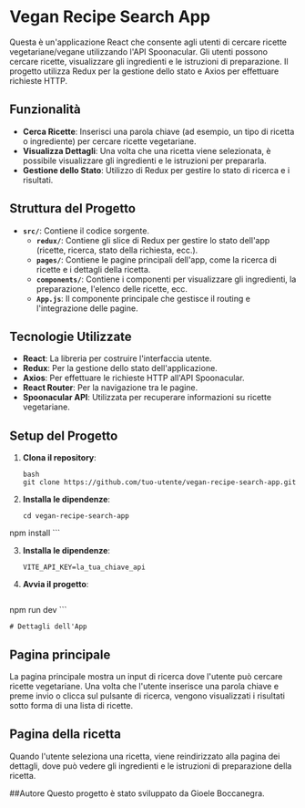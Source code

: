 # Vegan Recipe Search App

Questa è un'applicazione React che consente agli utenti di cercare ricette vegetariane/vegane utilizzando l'API Spoonacular. Gli utenti possono cercare ricette, visualizzare gli ingredienti e le istruzioni di preparazione. Il progetto utilizza Redux per la gestione dello stato e Axios per effettuare richieste HTTP.

## Funzionalità

- **Cerca Ricette**: Inserisci una parola chiave (ad esempio, un tipo di ricetta o ingrediente) per cercare ricette vegetariane.
- **Visualizza Dettagli**: Una volta che una ricetta viene selezionata, è possibile visualizzare gli ingredienti e le istruzioni per prepararla.
- **Gestione dello Stato**: Utilizzo di Redux per gestire lo stato di ricerca e i risultati.

## Struttura del Progetto

- **`src/`**: Contiene il codice sorgente.
  - **`redux/`**: Contiene gli slice di Redux per gestire lo stato dell'app (ricette, ricerca, stato della richiesta, ecc.).
  - **`pages/`**: Contiene le pagine principali dell'app, come la ricerca di ricette e i dettagli della ricetta.
  - **`components/`**: Contiene i componenti per visualizzare gli ingredienti, la preparazione, l'elenco delle ricette, ecc.
  - **`App.js`**: Il componente principale che gestisce il routing e l'integrazione delle pagine.

## Tecnologie Utilizzate

- **React**: La libreria per costruire l'interfaccia utente.
- **Redux**: Per la gestione dello stato dell'applicazione.
- **Axios**: Per effettuare le richieste HTTP all'API Spoonacular.
- **React Router**: Per la navigazione tra le pagine.
- **Spoonacular API**: Utilizzata per recuperare informazioni su ricette vegetariane.

## Setup del Progetto

1. **Clona il repository**:
   ```
   bash
   git clone https://github.com/tuo-utente/vegan-recipe-search-app.git
    ```

2. **Installa le dipendenze**:
   ```
   cd vegan-recipe-search-app
npm install
    ```

3. **Installa le dipendenze**:
   ```
   VITE_API_KEY=la_tua_chiave_api
    ```

4. **Avvia il progetto**:
   ```
  npm run dev
    ```

    # Dettagli dell'App

## Pagina principale
La pagina principale mostra un input di ricerca dove l'utente può cercare ricette vegetariane. Una volta che l'utente inserisce una parola chiave e preme invio o clicca sul pulsante di ricerca, vengono visualizzati i risultati sotto forma di una lista di ricette.

## Pagina della ricetta
Quando l'utente seleziona una ricetta, viene reindirizzato alla pagina dei dettagli, dove può vedere gli ingredienti e le istruzioni di preparazione della ricetta.

##Autore
Questo progetto è stato sviluppato da Gioele Boccanegra.


   
